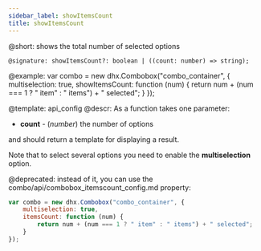 ```yaml
---
sidebar_label: showItemsCount
title: showItemsCount
---          
```


@short: 
shows the total number of selected options

```tododeprecated
@signature: showItemsCount?: boolean | ((count: number) => string);
```

@example: 
var combo = new dhx.Combobox("combo_container", {
    multiselection: true,
    showItemsCount: function (num) {
        return num + (num === 1 ? " item" : " items") + " selected";
    }
});


@template:	api_config
@descr: 
As a function takes one parameter:

- **count** - (*number*) the number of options

and should return a template for displaying a result.

Note that to select several options you need to enable the **multiselection** option.

@deprecated: instead of it, you can use the combo/api/combobox_itemscount_config.md property:

~~~js
var combo = new dhx.Combobox("combo_container", {
    multiselection: true,
    itemsCount: function (num) {
        return num + (num === 1 ? " item" : " items") + " selected";
    }
});
~~~

